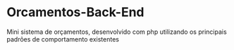 # Orcamentos-Back-End
Mini sistema de orçamentos, desenvolvido com php utilizando os principais padrões de comportamento existentes
